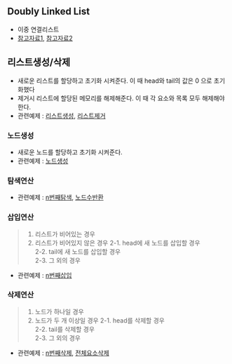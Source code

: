 ## Doubly Linked List
- 이중 연결리스트
- [참고자료1](https://blog.naver.com/beaqon/221240197476), [참고자료2](https://blog.naver.com/qorengus531/221462245653)

## 리스트생성/삭제
- 새로운 리스트를 할당하고 초기화 시켜준다. 이 때 head와 tail의 값은 0 으로 초기화했다
- 제거시 리스트에 할당된 메모리를 해제해준다. 이 때 각 요소와 목록 모두 해제해야 한다.
- 관련예제 : [리스트생성](./list_init), [리스트제거](./free_list.c)

### 노드생성
- 새로운 노드를 할당하고 초기화 시켜준다. 
- 관련예제 : [노드생성](./create_elem.c)

### 탐색연산
- 관련예제 : [n번째탐색](./list_get.c), [노드수반환](./list_size.c)

### 삽입연산
> 1. 리스트가 비어있는 경우
> 2. 리스트가 비어있지 않은 경우
>  2-1. head에 새 노드를 삽입할 경우<br>
>  2-2. tail에 새 노드를 삽입할 경우<br>
>  2-3. 그 외의 경우
- 관련예제 : [n번째삽입](./list_add.c)

### 삭제연산
> 1. 노드가 하나일 경우
> 2. 노드가 두 개 이상일 경우
>  2-1. head를 삭제할 경우<br>
>  2-2. tail를 삭제할 경우<br>
>  2-3. 그 외의 경우
- 관련예제 : [n번째삭제](./list_remove.c), [전체요소삭제](./list_clear)
